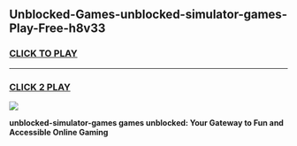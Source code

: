 
## Unblocked-Games-unblocked-simulator-games-Play-Free-h8v33
<h3>
<a href="https://premium76.site?title=unblocked-simulator-games&ref=15A">CLICK TO PLAY</a></h3>
<hr>

<h3>
<a href="https://premium76.site?title=unblocked-simulator-games&ref=15A">CLICK 2 PLAY</a>
  
</h3>

<a href="https://premium76.site?title=unblocked-simulator-games&ref=15A"><img src="https://clearcache.store/games.png"></a>


**unblocked-simulator-games games unblocked: Your Gateway to Fun and Accessible Online Gaming**
